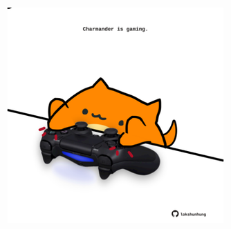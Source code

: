 <!-- built at 02/07/2022, 07:00:45 UTC -->
<p align="center">
  <img width="500" height="500" src="./ReadmeImage.svg">
</p>
